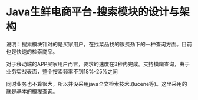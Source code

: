 # Java生鲜电商平台-搜索模块的设计与架构

说明：搜索模块针对的是买家用户，在找菜品找的很费劲下的一种查询方面。目前也是快速的检索商品。

对于移动端的APP买家用户而言，要求的速度在3秒内完成。支持模糊查询，由于业务实战表面，整个搜索频率不到18%-25%之间

同时业务也不算很大，所以并没采用java全文检索技术.(lucene等)。这里采用的就是基本的模糊查询。